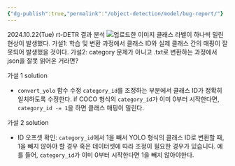 ```yaml
---
{"dg-publish":true,"permalink":"/object-detection/model/bug-report/"}
---
```


2024.10.22(Tue) rt-DETR 결과 분석
![업로드한 이미지](https://files.oaiusercontent.com/file-vKUSkO3c71mbOzyZVuWVV72H?se=2024-10-22T02%3A58%3A44Z&sp=r&sv=2024-08-04&sr=b&rscc=max-age%3D299%2C%20immutable%2C%20private&rscd=attachment%3B%20filename%3D%25E1%2584%2589%25E1%2585%25B3%25E1%2584%258F%25E1%2585%25B3%25E1%2584%2585%25E1%2585%25B5%25E1%2586%25AB%25E1%2584%2589%25E1%2585%25A3%25E1%2586%25BA%25202024-10-22%2520%25E1%2584%258B%25E1%2585%25A9%25E1%2584%258C%25E1%2585%25A5%25E1%2586%25AB%252011.53.16.png&sig=ZWQ/ZrF0uD3ZBBEpYT6NBXJ8A8XYdApYNe3lPAf%2B%2Bdc%3D)
클래스 라벨이 하나씩 밀린 현상이 발생했다.
가설1: 학습 및 변환 과정에서 클래스 ID와 실제 클래스 간의 매핑이 잘못되어 발생했을 것이다.
가설2: category 문제가 아니고 .txt로 변환하는 과정에서 json을 잘못 읽어온 거라면?

가설 1 solution
- `convert_yolo` 함수 수정
	`category_id`를 조정하는 부분에서 클래스 ID가 정확히 일치하도록 수정한다. 
	if COCO 형식의 `category_id`가 이미 0부터 시작한다면, `category_id -= 1`을 하면 클래스 매핑이 밀린다.

가설 2 solution
- ID 오프셋 확인: `category_id`에서 1을 빼서 YOLO 형식의 클래스 ID로 변환할 때, 1을 빼지 않아야 할 경우 혹은 데이터셋에 따라 조정이 필요한 경우가 있습니다. 예를 들어, `category_id`가 이미 0부터 시작한다면 1을 빼지 않아야한다.